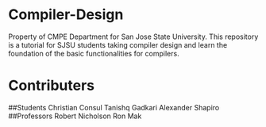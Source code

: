 # Compiler-Design
Property of CMPE Department for San Jose State University. This repository is a tutorial for SJSU students taking compiler design and learn the foundation of the basic functionalities for compilers.

# Contributers
##Students
Christian Consul
Tanishq Gadkari
Alexander Shapiro
##Professors
Robert Nicholson
Ron Mak

